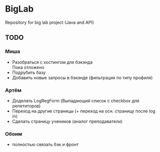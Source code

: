 # BigLab
Repository for big lab project (Java and API)

## TODO
### Миша
* Разобраться с хостингом для бэкэнда  
Пока отложено
* Подрубить базу
* Добавить новые запросы в бэкэнде (фильтрация по типу профиля) 

### Артём
* Доделать LogRegForm (Выпадающий список с checkbox для репетиторов)
* Переход на другие страницы (+ переход на осн. страницу после log in) 
* Сделать страницу учеников (аналог преподаватели)

### Обоим
* полностью связать бэк и фронт

